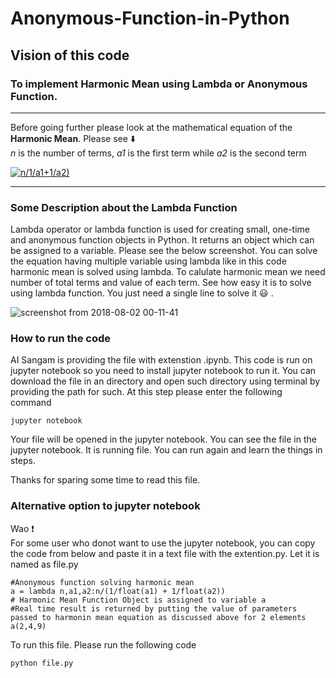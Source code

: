 # Anonymous-Function-in-Python
## Vision of this code
### To implement Harmonic Mean using Lambda or Anonymous Function.  

---

Before going further please look at the mathematical equation of the **Harmonic Mean**. Please see :arrow_down:  
*n* is the number of terms, *a1* is the first term while *a2* is the second term

<a href="https://www.codecogs.com/eqnedit.php?latex=n/1/a1&plus;1/a2)" target="_blank"><img src="https://latex.codecogs.com/gif.latex?n/1/a1&plus;1/a2)" title="n/1/a1+1/a2)" /></a>


---
### Some Description about the Lambda Function
Lambda operator or lambda function is used for creating small, one-time and anonymous function objects in Python. It returns an object which can be assigned to a variable. Please see the below screenshot. You can solve the equation having multiple variable using lambda like in this code harmonic mean is solved using lambda. To calulate harmonic mean we need number of total terms and value of each term. See how easy it is to solve using lambda function. You just need a single line to solve it :smiley: .

![screenshot from 2018-08-02 00-11-41](https://user-images.githubusercontent.com/35392729/43541730-bb9e1096-95e8-11e8-82b0-3af33f8adb1c.png)

### How to run the code
AI Sangam is providing the file with extenstion .ipynb. This code is run on jupyter notebook so you need to install jupyter notebook to run it. You can download the file in an directory and open such directory using terminal by providing the path for such. At this step please enter the following command
```
jupyter notebook
```
Your file will be opened in the jupyter notebook. You can see the file in the jupyter notebook. It is running file. You can run again and learn the things in steps.

Thanks for sparing some time to read this file.

### Alternative option to jupyter notebook
Wao :heavy_exclamation_mark:  
For some user who donot want to use the jupyter notebook, you can copy the code from below and paste it in a text file with the extention.py. Let it is named as file.py
```
#Anonymous function solving harmonic mean 
a = lambda n,a1,a2:n/(1/float(a1) + 1/float(a2))
# Harmonic Mean Function Object is assigned to variable a
#Real time result is returned by putting the value of parameters passed to harmonin mean equation as discussed above for 2 elements
a(2,4,9)
```
To run this file. Please run the following code
```
python file.py
```
